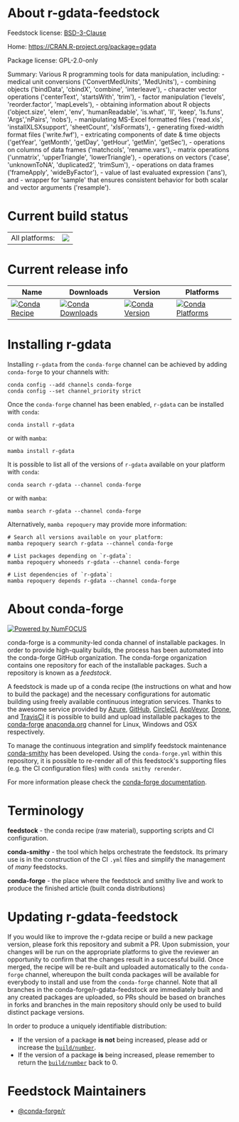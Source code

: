 About r-gdata-feedstock
=======================

Feedstock license: [BSD-3-Clause](https://github.com/conda-forge/r-gdata-feedstock/blob/main/LICENSE.txt)

Home: https://CRAN.R-project.org/package=gdata

Package license: GPL-2.0-only

Summary: Various R programming tools for data manipulation, including: - medical unit conversions ('ConvertMedUnits', 'MedUnits'), - combining objects ('bindData', 'cbindX', 'combine', 'interleave'), - character vector operations ('centerText', 'startsWith', 'trim'), - factor manipulation ('levels', 'reorder.factor', 'mapLevels'), - obtaining information about R objects ('object.size', 'elem', 'env', 'humanReadable', 'is.what', 'll', 'keep', 'ls.funs', 'Args','nPairs', 'nobs'), - manipulating MS-Excel formatted files ('read.xls', 'installXLSXsupport', 'sheetCount', 'xlsFormats'), - generating fixed-width format files ('write.fwf'), - extricating components of date & time objects ('getYear', 'getMonth', 'getDay', 'getHour', 'getMin', 'getSec'), - operations on columns of data frames  ('matchcols', 'rename.vars'), - matrix operations ('unmatrix', 'upperTriangle', 'lowerTriangle'), - operations on vectors ('case', 'unknownToNA', 'duplicated2', 'trimSum'), - operations on data frames ('frameApply', 'wideByFactor'), - value of last evaluated expression ('ans'), and - wrapper for 'sample' that ensures consistent behavior for both scalar and vector arguments ('resample').

Current build status
====================


<table><tr><td>All platforms:</td>
    <td>
      <a href="https://dev.azure.com/conda-forge/feedstock-builds/_build/latest?definitionId=1167&branchName=main">
        <img src="https://dev.azure.com/conda-forge/feedstock-builds/_apis/build/status/r-gdata-feedstock?branchName=main">
      </a>
    </td>
  </tr>
</table>

Current release info
====================

| Name | Downloads | Version | Platforms |
| --- | --- | --- | --- |
| [![Conda Recipe](https://img.shields.io/badge/recipe-r--gdata-green.svg)](https://anaconda.org/conda-forge/r-gdata) | [![Conda Downloads](https://img.shields.io/conda/dn/conda-forge/r-gdata.svg)](https://anaconda.org/conda-forge/r-gdata) | [![Conda Version](https://img.shields.io/conda/vn/conda-forge/r-gdata.svg)](https://anaconda.org/conda-forge/r-gdata) | [![Conda Platforms](https://img.shields.io/conda/pn/conda-forge/r-gdata.svg)](https://anaconda.org/conda-forge/r-gdata) |

Installing r-gdata
==================

Installing `r-gdata` from the `conda-forge` channel can be achieved by adding `conda-forge` to your channels with:

```
conda config --add channels conda-forge
conda config --set channel_priority strict
```

Once the `conda-forge` channel has been enabled, `r-gdata` can be installed with `conda`:

```
conda install r-gdata
```

or with `mamba`:

```
mamba install r-gdata
```

It is possible to list all of the versions of `r-gdata` available on your platform with `conda`:

```
conda search r-gdata --channel conda-forge
```

or with `mamba`:

```
mamba search r-gdata --channel conda-forge
```

Alternatively, `mamba repoquery` may provide more information:

```
# Search all versions available on your platform:
mamba repoquery search r-gdata --channel conda-forge

# List packages depending on `r-gdata`:
mamba repoquery whoneeds r-gdata --channel conda-forge

# List dependencies of `r-gdata`:
mamba repoquery depends r-gdata --channel conda-forge
```


About conda-forge
=================

[![Powered by
NumFOCUS](https://img.shields.io/badge/powered%20by-NumFOCUS-orange.svg?style=flat&colorA=E1523D&colorB=007D8A)](https://numfocus.org)

conda-forge is a community-led conda channel of installable packages.
In order to provide high-quality builds, the process has been automated into the
conda-forge GitHub organization. The conda-forge organization contains one repository
for each of the installable packages. Such a repository is known as a *feedstock*.

A feedstock is made up of a conda recipe (the instructions on what and how to build
the package) and the necessary configurations for automatic building using freely
available continuous integration services. Thanks to the awesome service provided by
[Azure](https://azure.microsoft.com/en-us/services/devops/), [GitHub](https://github.com/),
[CircleCI](https://circleci.com/), [AppVeyor](https://www.appveyor.com/),
[Drone](https://cloud.drone.io/welcome), and [TravisCI](https://travis-ci.com/)
it is possible to build and upload installable packages to the
[conda-forge](https://anaconda.org/conda-forge) [anaconda.org](https://anaconda.org/)
channel for Linux, Windows and OSX respectively.

To manage the continuous integration and simplify feedstock maintenance
[conda-smithy](https://github.com/conda-forge/conda-smithy) has been developed.
Using the ``conda-forge.yml`` within this repository, it is possible to re-render all of
this feedstock's supporting files (e.g. the CI configuration files) with ``conda smithy rerender``.

For more information please check the [conda-forge documentation](https://conda-forge.org/docs/).

Terminology
===========

**feedstock** - the conda recipe (raw material), supporting scripts and CI configuration.

**conda-smithy** - the tool which helps orchestrate the feedstock.
                   Its primary use is in the construction of the CI ``.yml`` files
                   and simplify the management of *many* feedstocks.

**conda-forge** - the place where the feedstock and smithy live and work to
                  produce the finished article (built conda distributions)


Updating r-gdata-feedstock
==========================

If you would like to improve the r-gdata recipe or build a new
package version, please fork this repository and submit a PR. Upon submission,
your changes will be run on the appropriate platforms to give the reviewer an
opportunity to confirm that the changes result in a successful build. Once
merged, the recipe will be re-built and uploaded automatically to the
`conda-forge` channel, whereupon the built conda packages will be available for
everybody to install and use from the `conda-forge` channel.
Note that all branches in the conda-forge/r-gdata-feedstock are
immediately built and any created packages are uploaded, so PRs should be based
on branches in forks and branches in the main repository should only be used to
build distinct package versions.

In order to produce a uniquely identifiable distribution:
 * If the version of a package **is not** being increased, please add or increase
   the [``build/number``](https://docs.conda.io/projects/conda-build/en/latest/resources/define-metadata.html#build-number-and-string).
 * If the version of a package **is** being increased, please remember to return
   the [``build/number``](https://docs.conda.io/projects/conda-build/en/latest/resources/define-metadata.html#build-number-and-string)
   back to 0.

Feedstock Maintainers
=====================

* [@conda-forge/r](https://github.com/conda-forge/r/)

